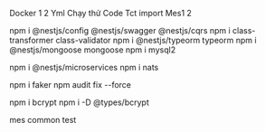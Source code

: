 Docker  1
2
Yml
Chạy thử
Code
Tct import
Mes1
2




 



npm i @nestjs/config @nestjs/swagger @nestjs/cqrs
npm i class-transformer class-validator 
npm i @nestjs/typeorm typeorm
npm i @nestjs/mongoose mongoose
npm i mysql2 

npm i @nestjs/microservices
npm i   nats

npm i faker 
npm audit fix --force


npm i bcrypt
npm i -D @types/bcrypt


mes
common
test